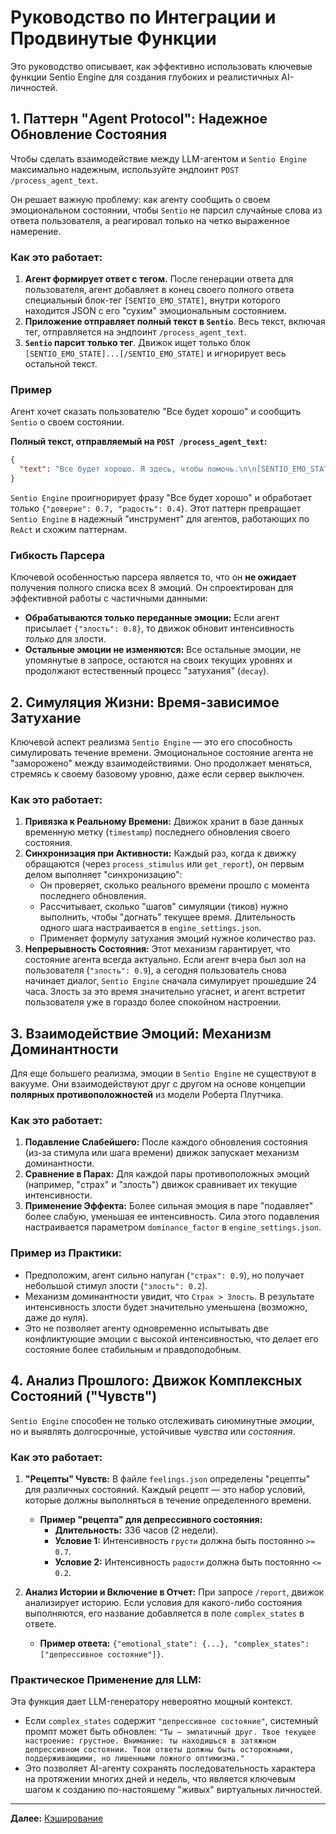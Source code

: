 # Руководство по Интеграции и Продвинутые Функции

Это руководство описывает, как эффективно использовать ключевые функции Sentio Engine для создания глубоких и реалистичных AI-личностей.

## 1. Паттерн "Agent Protocol": Надежное Обновление Состояния

Чтобы сделать взаимодействие между LLM-агентом и `Sentio Engine` максимально надежным, используйте эндпоинт `POST /process_agent_text`.

Он решает важную проблему: как агенту сообщить о своем эмоциональном состоянии, чтобы `Sentio` не парсил случайные слова из ответа пользователя, а реагировал только на четко выраженное намерение.

### Как это работает:

1.  **Агент формирует ответ с тегом.** После генерации ответа для пользователя, агент добавляет в конец своего полного ответа специальный блок-тег `[SENTIO_EMO_STATE]`, внутри которого находится JSON с его "сухим" эмоциональным состоянием.
2.  **Приложение отправляет полный текст в `Sentio`**. Весь текст, включая тег, отправляется на эндпоинт `/process_agent_text`.
3.  **`Sentio` парсит только тег**. Движок ищет только блок `[SENTIO_EMO_STATE]...[/SENTIO_EMO_STATE]` и игнорирует весь остальной текст.

### Пример

Агент хочет сказать пользователю "Все будет хорошо" и сообщить `Sentio` о своем состоянии.

**Полный текст, отправляемый на `POST /process_agent_text`:**
```json
{
  "text": "Все будет хорошо. Я здесь, чтобы помочь.\n\n[SENTIO_EMO_STATE]\n{\n  \"доверие\": 0.7,\n  \"радость\": 0.4\n}\n[/SENTIO_EMO_STATE]"
}
```

`Sentio Engine` проигнорирует фразу "Все будет хорошо" и обработает только `{"доверие": 0.7, "радость": 0.4}`. Этот паттерн превращает `Sentio Engine` в надежный "инструмент" для агентов, работающих по `ReAct` и схожим паттернам.

### Гибкость Парсера

Ключевой особенностью парсера является то, что он **не ожидает** получения полного списка всех 8 эмоций. Он спроектирован для эффективной работы с частичными данными:

-   **Обрабатываются только переданные эмоции:** Если агент присылает `{"злость": 0.8}`, то движок обновит интенсивность *только* для злости.
-   **Остальные эмоции не изменяются:** Все остальные эмоции, не упомянутые в запросе, остаются на своих текущих уровнях и продолжают естественный процесс "затухания" (`decay`).

## 2. Симуляция Жизни: Время-зависимое Затухание

Ключевой аспект реализма `Sentio Engine` — это его способность симулировать течение времени. Эмоциональное состояние агента не "заморожено" между взаимодействиями. Оно продолжает меняться, стремясь к своему базовому уровню, даже если сервер выключен.

### Как это работает:

1.  **Привязка к Реальному Времени:** Движок хранит в базе данных временную метку (`timestamp`) последнего обновления своего состояния.
2.  **Синхронизация при Активности:** Каждый раз, когда к движку обращаются (через `process_stimulus` или `get_report`), он первым делом выполняет "синхронизацию":
    *   Он проверяет, сколько реального времени прошло с момента последнего обновления.
    *   Рассчитывает, сколько "шагов" симуляции (тиков) нужно выполнить, чтобы "догнать" текущее время. Длительность одного шага настраивается в `engine_settings.json`.
    *   Применяет формулу затухания эмоций нужное количество раз.
3.  **Непрерывность Состояния:** Этот механизм гарантирует, что состояние агента всегда актуально. Если агент вчера был зол на пользователя (`"злость": 0.9`), а сегодня пользователь снова начинает диалог, `Sentio Engine` сначала симулирует прошедшие 24 часа. Злость за это время значительно угаснет, и агент встретит пользователя уже в гораздо более спокойном настроении.

## 3. Взаимодействие Эмоций: Механизм Доминантности

Для еще большего реализма, эмоции в `Sentio Engine` не существуют в вакууме. Они взаимодействуют друг с другом на основе концепции **полярных противоположностей** из модели Роберта Плутчика.

### Как это работает:

1.  **Подавление Слабейшего:** После каждого обновления состояния (из-за стимула или шага времени) движок запускает механизм доминантности.
2.  **Сравнение в Парах:** Для каждой пары противоположных эмоций (например, "страх" и "злость") движок сравнивает их текущие интенсивности.
3.  **Применение Эффекта:** Более сильная эмоция в паре "подавляет" более слабую, уменьшая ее интенсивность. Сила этого подавления настраивается параметром `dominance_factor` в `engine_settings.json`.

### Пример из Практики:

-   Предположим, агент сильно напуган (`"страх": 0.9`), но получает небольшой стимул злости (`"злость": 0.2`).
-   Механизм доминантности увидит, что `Страх > Злость`. В результате интенсивность злости будет значительно уменьшена (возможно, даже до нуля).
-   Это не позволяет агенту одновременно испытывать две конфликтующие эмоции с высокой интенсивностью, что делает его состояние более стабильным и правдоподобным.

## 4. Анализ Прошлого: Движок Комплексных Состояний ("Чувств")

`Sentio Engine` способен не только отслеживать сиюминутные *эмоции*, но и выявлять долгосрочные, устойчивые *чувства* или *состояния*.

### Как это работает:

1.  **"Рецепты" Чувств:** В файле `feelings.json` определены "рецепты" для различных состояний. Каждый рецепт — это набор условий, которые должны выполняться в течение определенного времени.
    *   **Пример "рецепта" для депрессивного состояния:**
        *   **Длительность:** 336 часов (2 недели).
        *   **Условие 1:** Интенсивность `грусти` должна быть постоянно `>= 0.7`.
        *   **Условие 2:** Интенсивность `радости` должна быть постоянно `<= 0.2`.

2.  **Анализ Истории и Включение в Отчет:** При запросе `/report`, движок анализирует историю. Если условия для какого-либо состояния выполняются, его название добавляется в поле `complex_states` в ответе.
    *   **Пример ответа:** `{"emotional_state": {...}, "complex_states": ["депрессивное состояние"]}`.

### Практическое Применение для LLM:

Эта функция дает LLM-генератору невероятно мощный контекст.
-   Если `complex_states` содержит `"депрессивное состояние"`, системный промпт может быть обновлен: `"Ты — эмпатичный друг. Твое текущее настроение: грустное. Внимание: ты находишься в затяжном депрессивном состоянии. Твои ответы должны быть осторожными, поддерживающими, но лишенными ложного оптимизма."`
-   Это позволяет AI-агенту сохранять последовательность характера на протяжении многих дней и недель, что является ключевым шагом к созданию по-настояшему "живых" виртуальных личностей.

---
**Далее:** [Кэширование](./06_caching_strategy.md)
